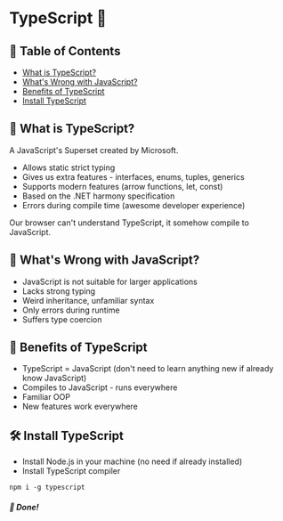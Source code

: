 # TypeScript 💙

## 📜 Table of Contents

- [What is TypeScript?](#-what-is-typescript)
- [What's Wrong with JavaScript?](#-whats-wrong-with-javascript)
- [Benefits of TypeScript](#-benefits-of-typescript)
- [Install TypeScript](#-install-typescript)

## 📘 What is TypeScript?

A JavaScript's Superset created by Microsoft.

- Allows static strict typing
- Gives us extra features - interfaces, enums, tuples, generics
- Supports modern features (arrow functions, let, const)
- Based on the .NET harmony specification
- Errors during compile time (awesome developer experience)

Our browser can't understand TypeScript, it somehow compile to JavaScript.

## 🚫 What's Wrong with JavaScript?

- JavaScript is not suitable for larger applications
- Lacks strong typing
- Weird inheritance, unfamiliar syntax
- Only errors during runtime
- Suffers type coercion

## 🌟 Benefits of TypeScript

- TypeScript = JavaScript (don't need to learn anything new if already know JavaScript)
- Compiles to JavaScript - runs everywhere
- Familiar OOP
- New features work everywhere

## 🛠️ Install TypeScript

- Install Node.js in your machine (no need if already installed)
- Install TypeScript compiler

```
npm i -g typescript
```

##### 🎉 Done!
